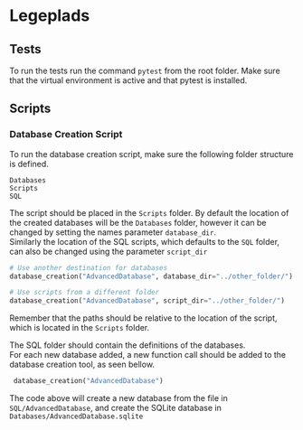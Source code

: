 # Legeplads

## Tests

To run the tests run the command ``pytest`` from the root folder.
Make sure that the virtual environment is active and that pytest is installed.

## Scripts

### Database Creation Script
To run the database creation script, make sure the following folder structure is defined.
````
Databases
Scripts
SQL
````

The script should be placed in the ``Scripts`` folder.
By default the location of the created databases will be the ``Databases`` folder, however it can be changed by setting the names parameter ``database_dir``.  
Similarly the location of the SQL scripts, which defaults to the ``SQL`` folder, can also be changed using the parameter ``script_dir``  

````python
# Use another destination for databases
database_creation("AdvancedDatabase", database_dir="../other_folder/")

# Use scripts from a different folder
database_creation("AdvancedDatabase", script_dir="../other_folder/")
````
 Remember that the paths should be relative to the location of the script, which is located in the ``Scripts`` folder.


The SQL folder should contain the definitions of the databases.<br>
For each new database added, a new function call should be added to the database creation tool, as seen bellow.
````python
 database_creation("AdvancedDatabase")
````
The code above will create a new database from the file in ``SQL/AdvancedDatabase``, and create the SQLite database in ``Databases/AdvancedDatabase.sqlite``
